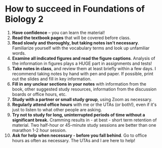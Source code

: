 # How to succeed in Foundations of Biology 2


1. **Have confidence** – you can learn the material!  
1. **Read the textbook pages** that will be covered before class. 
1. **Read slowly and thoroughly, but taking notes isn't necessary**. Familiarize yourself with the vocabulary terms and look up unfamiliar words.
1. **Examine all indicated figures and read the figure captions**.  Analysis of the information in figures plays a HUGE part in assignments and tests!
1. **Take notes in class**, and review them at least briefly within a few days.  I recommend taking notes by hand with pen and paper. If possible, print out the slides and fill in key information.
1. **Fill in any unclear sections in your notes** with information from the book, other suggested study resources, information from the discussion boards or office hours, etc.
1. **Study with a partner or small study group**, using Zoom as necessary.
1. **Regularly attend office hours** with me or the UTAs (or both!), even if it's just to listen to what other people are asking.
1. **Try not to study for long, uninterrupted periods of time without a significant break.**  Cramming results in - at best - short term retention of material.  Two half-hour or 45-minute study sessions are better than one marathon 1-2 hour session.
1. **Ask for help when necessary - before you fall behind**. Go to office hours as often as necessary.  The UTAs and I are here to help!
